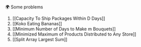 
🌍 Some problems

1. [[Capacity To Ship Packages Within D Days]]
2. [[Koko Eating Bananas]]
3. [[Minimum Number of Days to Make m Bouquets]]
4. [[Minimized Maximum of Products Distributed to Any Store]]
5. [[Split Array Largest Sum]]